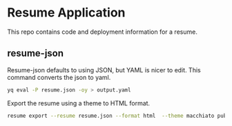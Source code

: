 # Resume Application
This repo contains code and deployment information for a resume.

## resume-json

Resume-json defaults to using JSON, but YAML is nicer to edit. This command converts the json to yaml.
```bash
yq eval -P resume.json -oy > output.yaml
```
Export the resume using a theme to HTML format.
```bash
resume export --resume resume.json --format html  --theme macchiato public/index.html
```
